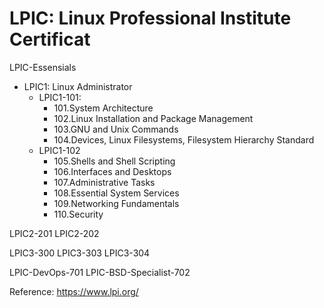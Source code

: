 # LPIC: Linux Professional Institute Certificat

LPIC-Essensials

- LPIC1: Linux Administrator
  + LPIC1-101: 
    - 101.System Architecture
    - 102.Linux Installation and Package Management
    - 103.GNU and Unix Commands
    - 104.Devices, Linux Filesystems, Filesystem Hierarchy Standard
  + LPIC1-102
    - 105.Shells and Shell Scripting
    - 106.Interfaces and Desktops
    - 107.Administrative Tasks
    - 108.Essential System Services
    - 109.Networking Fundamentals
    - 110.Security

LPIC2-201
LPIC2-202

LPIC3-300
LPIC3-303
LPIC3-304

LPIC-DevOps-701
LPIC-BSD-Specialist-702

Reference:
https://www.lpi.org/
